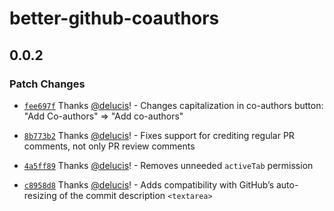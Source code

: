 # better-github-coauthors

## 0.0.2

### Patch Changes

- [`fee697f`](https://github.com/delucis/better-github-coauthors/commit/fee697f4e1e041434416f1383424b31fbae3f365) Thanks [@delucis](https://github.com/delucis)! - Changes capitalization in co-authors button: "Add Co-authors" => "Add co-authors"

- [`8b773b2`](https://github.com/delucis/better-github-coauthors/commit/8b773b2575d92e20a38485f60a7deaa95e134651) Thanks [@delucis](https://github.com/delucis)! - Fixes support for crediting regular PR comments, not only PR review comments

- [`4a5ff89`](https://github.com/delucis/better-github-coauthors/commit/4a5ff8914f8699622e79a9675a24874832c48c27) Thanks [@delucis](https://github.com/delucis)! - Removes unneeded `activeTab` permission

- [`c8958d8`](https://github.com/delucis/better-github-coauthors/commit/c8958d8be2bff0a57a6fc9c7a5d6764c40a45019) Thanks [@delucis](https://github.com/delucis)! - Adds compatibility with GitHub’s auto-resizing of the commit description `<textarea>`
